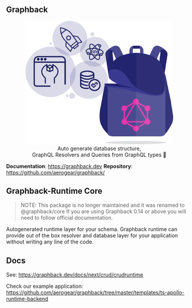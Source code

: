 ## Graphback

<p align="center">
  <img width="400" src="https://raw.githubusercontent.com/aerogear/graphback/master/website/static/img/logo.png">
  <br/>
  Auto generate database structure, <br/>
  GraphQL Resolvers and Queries from GraphQL types 🚀
</p>

**Documentation**: https://graphback.dev
**Repository**: https://github.com/aerogear/graphback/

## Graphback-Runtime Core

> NOTE: This package is no longer maintained and it was renamed to @graphback/core
If you are using Graphback 0.14 or above you will need to follow official documentation.

Autogenerated runtime layer for your schema.
Graphback runtime can provide out of the box resolver and database layer for your application
without writing any line of the code.

## Docs

See: https://graphback.dev/docs/next/crud/crudruntime

Check our example application: https://github.com/aerogear/graphback/tree/master/templates/ts-apollo-runtime-backend

